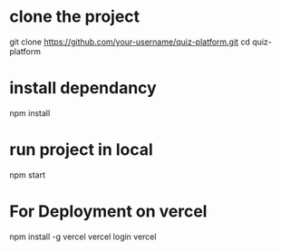 # clone the project
 git clone https://github.com/your-username/quiz-platform.git
 cd quiz-platform

# install dependancy 
 npm install

# run project in local
 npm start


 # For Deployment on vercel
 npm install -g vercel
vercel login
vercel